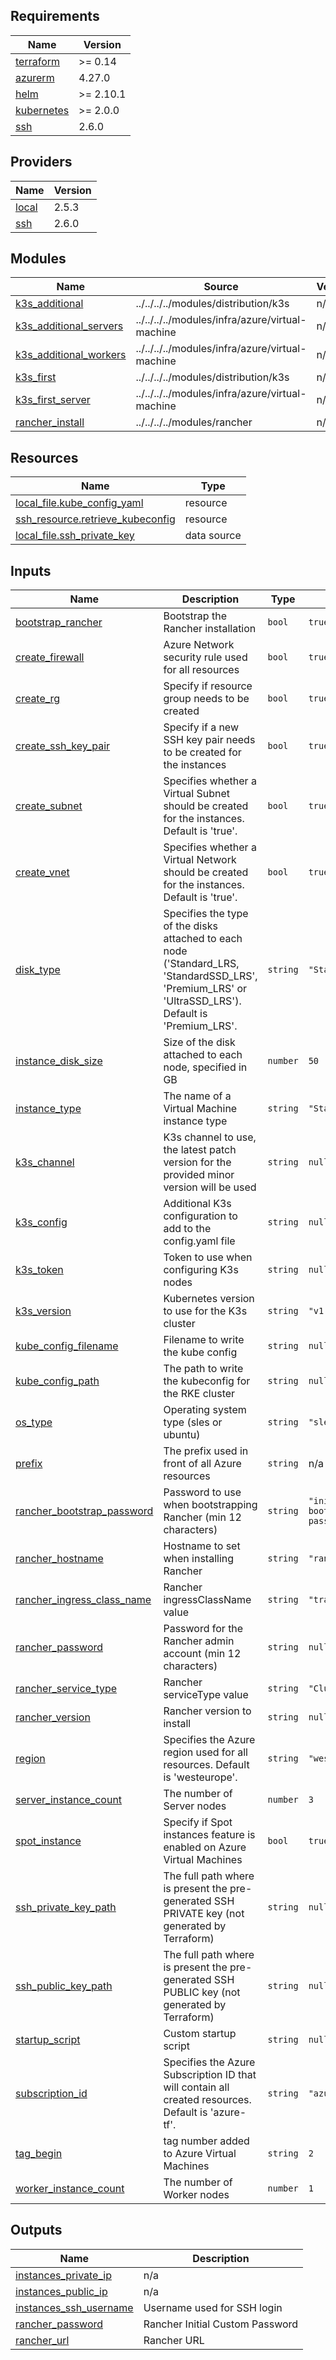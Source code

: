 ## Requirements

| Name | Version |
|------|---------|
| <a name="requirement_terraform"></a> [terraform](#requirement\_terraform) | >= 0.14 |
| <a name="requirement_azurerm"></a> [azurerm](#requirement\_azurerm) | 4.27.0 |
| <a name="requirement_helm"></a> [helm](#requirement\_helm) | >= 2.10.1 |
| <a name="requirement_kubernetes"></a> [kubernetes](#requirement\_kubernetes) | >= 2.0.0 |
| <a name="requirement_ssh"></a> [ssh](#requirement\_ssh) | 2.6.0 |

## Providers

| Name | Version |
|------|---------|
| <a name="provider_local"></a> [local](#provider\_local) | 2.5.3 |
| <a name="provider_ssh"></a> [ssh](#provider\_ssh) | 2.6.0 |

## Modules

| Name | Source | Version |
|------|--------|---------|
| <a name="module_k3s_additional"></a> [k3s\_additional](#module\_k3s\_additional) | ../../../../modules/distribution/k3s | n/a |
| <a name="module_k3s_additional_servers"></a> [k3s\_additional\_servers](#module\_k3s\_additional\_servers) | ../../../../modules/infra/azure/virtual-machine | n/a |
| <a name="module_k3s_additional_workers"></a> [k3s\_additional\_workers](#module\_k3s\_additional\_workers) | ../../../../modules/infra/azure/virtual-machine | n/a |
| <a name="module_k3s_first"></a> [k3s\_first](#module\_k3s\_first) | ../../../../modules/distribution/k3s | n/a |
| <a name="module_k3s_first_server"></a> [k3s\_first\_server](#module\_k3s\_first\_server) | ../../../../modules/infra/azure/virtual-machine | n/a |
| <a name="module_rancher_install"></a> [rancher\_install](#module\_rancher\_install) | ../../../../modules/rancher | n/a |

## Resources

| Name | Type |
|------|------|
| [local_file.kube_config_yaml](https://registry.terraform.io/providers/hashicorp/local/latest/docs/resources/file) | resource |
| [ssh_resource.retrieve_kubeconfig](https://registry.terraform.io/providers/loafoe/ssh/2.6.0/docs/resources/resource) | resource |
| [local_file.ssh_private_key](https://registry.terraform.io/providers/hashicorp/local/latest/docs/data-sources/file) | data source |

## Inputs

| Name | Description | Type | Default | Required |
|------|-------------|------|---------|:--------:|
| <a name="input_bootstrap_rancher"></a> [bootstrap\_rancher](#input\_bootstrap\_rancher) | Bootstrap the Rancher installation | `bool` | `true` | no |
| <a name="input_create_firewall"></a> [create\_firewall](#input\_create\_firewall) | Azure Network security rule used for all resources | `bool` | `true` | no |
| <a name="input_create_rg"></a> [create\_rg](#input\_create\_rg) | Specify if resource group needs to be created | `bool` | `true` | no |
| <a name="input_create_ssh_key_pair"></a> [create\_ssh\_key\_pair](#input\_create\_ssh\_key\_pair) | Specify if a new SSH key pair needs to be created for the instances | `bool` | `true` | no |
| <a name="input_create_subnet"></a> [create\_subnet](#input\_create\_subnet) | Specifies whether a Virtual Subnet should be created for the instances. Default is 'true'. | `bool` | `true` | no |
| <a name="input_create_vnet"></a> [create\_vnet](#input\_create\_vnet) | Specifies whether a Virtual Network should be created for the instances. Default is 'true'. | `bool` | `true` | no |
| <a name="input_disk_type"></a> [disk\_type](#input\_disk\_type) | Specifies the type of the disks attached to each node ('Standard\_LRS, 'StandardSSD\_LRS', 'Premium\_LRS' or 'UltraSSD\_LRS'). Default is 'Premium\_LRS'. | `string` | `"Standard_LRS"` | no |
| <a name="input_instance_disk_size"></a> [instance\_disk\_size](#input\_instance\_disk\_size) | Size of the disk attached to each node, specified in GB | `number` | `50` | no |
| <a name="input_instance_type"></a> [instance\_type](#input\_instance\_type) | The name of a Virtual Machine instance type | `string` | `"Standard_D2_v5"` | no |
| <a name="input_k3s_channel"></a> [k3s\_channel](#input\_k3s\_channel) | K3s channel to use, the latest patch version for the provided minor version will be used | `string` | `null` | no |
| <a name="input_k3s_config"></a> [k3s\_config](#input\_k3s\_config) | Additional K3s configuration to add to the config.yaml file | `string` | `null` | no |
| <a name="input_k3s_token"></a> [k3s\_token](#input\_k3s\_token) | Token to use when configuring K3s nodes | `string` | `null` | no |
| <a name="input_k3s_version"></a> [k3s\_version](#input\_k3s\_version) | Kubernetes version to use for the K3s cluster | `string` | `"v1.28.9+k3s1"` | no |
| <a name="input_kube_config_filename"></a> [kube\_config\_filename](#input\_kube\_config\_filename) | Filename to write the kube config | `string` | `null` | no |
| <a name="input_kube_config_path"></a> [kube\_config\_path](#input\_kube\_config\_path) | The path to write the kubeconfig for the RKE cluster | `string` | `null` | no |
| <a name="input_os_type"></a> [os\_type](#input\_os\_type) | Operating system type (sles or ubuntu) | `string` | `"sles"` | no |
| <a name="input_prefix"></a> [prefix](#input\_prefix) | The prefix used in front of all Azure resources | `string` | n/a | yes |
| <a name="input_rancher_bootstrap_password"></a> [rancher\_bootstrap\_password](#input\_rancher\_bootstrap\_password) | Password to use when bootstrapping Rancher (min 12 characters) | `string` | `"initial-bootstrap-password"` | no |
| <a name="input_rancher_hostname"></a> [rancher\_hostname](#input\_rancher\_hostname) | Hostname to set when installing Rancher | `string` | `"rancher"` | no |
| <a name="input_rancher_ingress_class_name"></a> [rancher\_ingress\_class\_name](#input\_rancher\_ingress\_class\_name) | Rancher ingressClassName value | `string` | `"traefik"` | no |
| <a name="input_rancher_password"></a> [rancher\_password](#input\_rancher\_password) | Password for the Rancher admin account (min 12 characters) | `string` | `null` | no |
| <a name="input_rancher_service_type"></a> [rancher\_service\_type](#input\_rancher\_service\_type) | Rancher serviceType value | `string` | `"ClusterIP"` | no |
| <a name="input_rancher_version"></a> [rancher\_version](#input\_rancher\_version) | Rancher version to install | `string` | `null` | no |
| <a name="input_region"></a> [region](#input\_region) | Specifies the Azure region used for all resources. Default is 'westeurope'. | `string` | `"westeurope"` | no |
| <a name="input_server_instance_count"></a> [server\_instance\_count](#input\_server\_instance\_count) | The number of Server nodes | `number` | `3` | no |
| <a name="input_spot_instance"></a> [spot\_instance](#input\_spot\_instance) | Specify if Spot instances feature is enabled on Azure Virtual Machines | `bool` | `true` | no |
| <a name="input_ssh_private_key_path"></a> [ssh\_private\_key\_path](#input\_ssh\_private\_key\_path) | The full path where is present the pre-generated SSH PRIVATE key (not generated by Terraform) | `string` | `null` | no |
| <a name="input_ssh_public_key_path"></a> [ssh\_public\_key\_path](#input\_ssh\_public\_key\_path) | The full path where is present the pre-generated SSH PUBLIC key (not generated by Terraform) | `string` | `null` | no |
| <a name="input_startup_script"></a> [startup\_script](#input\_startup\_script) | Custom startup script | `string` | `null` | no |
| <a name="input_subscription_id"></a> [subscription\_id](#input\_subscription\_id) | Specifies the Azure Subscription ID that will contain all created resources. Default is 'azure-tf'. | `string` | `"azure-tf"` | no |
| <a name="input_tag_begin"></a> [tag\_begin](#input\_tag\_begin) | tag number added to Azure Virtual Machines | `string` | `2` | no |
| <a name="input_worker_instance_count"></a> [worker\_instance\_count](#input\_worker\_instance\_count) | The number of Worker nodes | `number` | `1` | no |

## Outputs

| Name | Description |
|------|-------------|
| <a name="output_instances_private_ip"></a> [instances\_private\_ip](#output\_instances\_private\_ip) | n/a |
| <a name="output_instances_public_ip"></a> [instances\_public\_ip](#output\_instances\_public\_ip) | n/a |
| <a name="output_instances_ssh_username"></a> [instances\_ssh\_username](#output\_instances\_ssh\_username) | Username used for SSH login |
| <a name="output_rancher_password"></a> [rancher\_password](#output\_rancher\_password) | Rancher Initial Custom Password |
| <a name="output_rancher_url"></a> [rancher\_url](#output\_rancher\_url) | Rancher URL |
